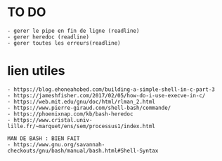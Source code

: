 # TO DO

	- gerer le pipe en fin de ligne (readline)
	- gerer heredoc (readline)
	- gerer toutes les erreurs(readline)
	

#	lien utiles

	- https://blog.ehoneahobed.com/building-a-simple-shell-in-c-part-3
	- https://jameshfisher.com/2017/02/05/how-do-i-use-execve-in-c/
	- https://web.mit.edu/gnu/doc/html/rlman_2.html
	- https://www.pierre-giraud.com/shell-bash/commande/
	- https://phoenixnap.com/kb/bash-heredoc
	- https://www.cristal.univ-lille.fr/~marquet/ens/sem/processus1/index.html

	MAN DE BASH : BIEN FAIT
	- https://www.gnu.org/savannah-checkouts/gnu/bash/manual/bash.html#Shell-Syntax



